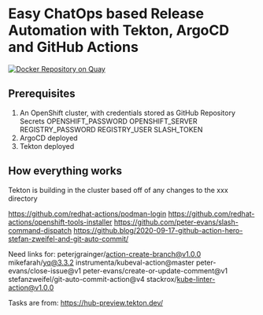 # Easy ChatOps based Release Automation with Tekton, ArgoCD and GitHub Actions

[![Docker Repository on Quay](https://quay.io/repository/pcarney8/easy-chatops-summit-2021/status "Docker Repository on Quay")](https://quay.io/repository/pcarney8/easy-chatops-summit-2021)

## Prerequisites
1. An OpenShift cluster, with credentials stored as GitHub Repository Secrets
  OPENSHIFT_PASSWORD
  OPENSHIFT_SERVER
  REGISTRY_PASSWORD
  REGISTRY_USER
  SLASH_TOKEN
1. ArgoCD deployed
1. Tekton deployed

## How everything works

Tekton is building in the cluster based off of any changes to the xxx directory

https://github.com/redhat-actions/podman-login
https://github.com/redhat-actions/openshift-tools-installer
https://github.com/peter-evans/slash-command-dispatch
https://github.blog/2020-09-17-github-action-hero-stefan-zweifel-and-git-auto-commit/

Need links for:
peterjgrainger/action-create-branch@v1.0.0
mikefarah/yq@3.3.2
instrumenta/kubeval-action@master
peter-evans/close-issue@v1
peter-evans/create-or-update-comment@v1
stefanzweifel/git-auto-commit-action@v4
stackrox/kube-linter-action@v1.0.0

Tasks are from:
https://hub-preview.tekton.dev/


